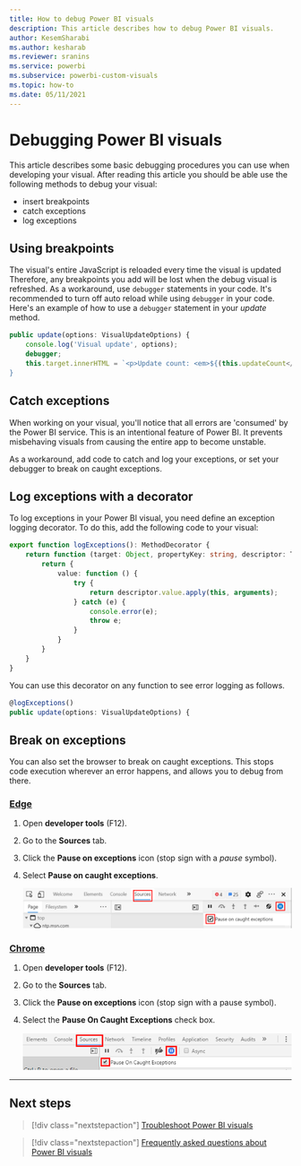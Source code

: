 ```yaml
---
title: How to debug Power BI visuals
description: This article describes how to debug Power BI visuals.
author: KesemSharabi
ms.author: kesharab
ms.reviewer: sranins
ms.service: powerbi
ms.subservice: powerbi-custom-visuals
ms.topic: how-to
ms.date: 05/11/2021
---
```


# Debugging Power BI visuals

This article describes some basic debugging procedures you can use when developing your visual. After reading this article you should be able use the following methods to debug your visual:

* insert breakpoints
* catch exceptions
* log exceptions

## Using breakpoints

The visual's entire JavaScript is reloaded every time the visual is updated Therefore, any breakpoints you add will be lost when the debug visual is refreshed. As a workaround, use `debugger` statements in your code. It's recommended to turn off auto reload while using `debugger` in your code.
Here's an example of how to use a `debugger` statement in your *update* method.

```typescript
public update(options: VisualUpdateOptions) {
    console.log('Visual update', options);
    debugger;
    this.target.innerHTML = `<p>Update count: <em>${(this.updateCount</em></p>`;
}
```

## Catch exceptions

When working on your visual, you'll notice that all errors are 'consumed' by the Power BI service. This is an intentional feature of Power BI. It prevents misbehaving visuals from causing the entire app to become unstable.

As a workaround, add code to catch and log your exceptions, or set your debugger to break on caught exceptions.

## Log exceptions with a decorator

To log exceptions in your Power BI visual, you need define an exception logging decorator. To do this, add the following code to your visual:

```typescript
export function logExceptions(): MethodDecorator {
    return function (target: Object, propertyKey: string, descriptor: TypedPropertyDescriptor<any>): TypedPropertyDescriptor<any> {
        return {
            value: function () {
                try {
                    return descriptor.value.apply(this, arguments);
                } catch (e) {
                    console.error(e);
                    throw e;
                }
            }
        }
    }
}
```

You can use this decorator on any function to see error logging as follows.

```typescript
@logExceptions()
public update(options: VisualUpdateOptions) {
```

## Break on exceptions

You can also set the browser to break on caught exceptions. This stops code execution wherever an error happens, and allows you to debug from there.

### [Edge](#tab/Edge)

1. Open **developer tools** (F12).
2. Go to the **Sources** tab.
3. Click the **Pause on exceptions** icon (stop sign with a *pause* symbol).
4. Select **Pause on caught exceptions**.

    ![Screenshot shows the Debugger tab with Break on all exceptions selected.](media/visuals-how-to-debug/how-to-debug-edge2.png)

### [Chrome](#tab/Chrome)

1. Open **developer tools** (F12).
2. Go to the  **Sources** tab.
3. Click the **Pause on exceptions** icon (stop sign with a pause symbol).
4. Select the **Pause On Caught Exceptions** check box.

    ![Screenshot shows Sources tab with Pause On Caught Exceptions selected.](media/visuals-how-to-debug/how-to-debug-chrome.png)

---

## Next steps

> [!div class="nextstepaction"]
> [Troubleshoot Power BI visuals](power-bi-custom-visuals-troubleshoot.md)

> [!div class="nextstepaction"]
> [Frequently asked questions about Power BI visuals](power-bi-custom-visuals-faq.yml#organizational-power-bi-visuals)
